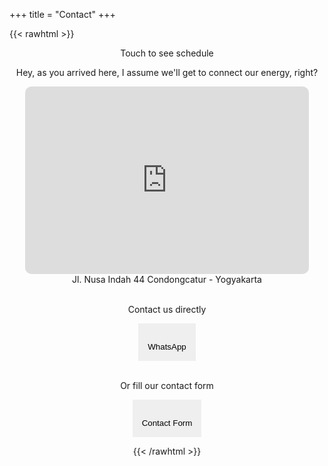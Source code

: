 +++
title = "Contact"
+++

{{< rawhtml >}}

<script src="//cdn.jsdelivr.net/npm/sweetalert2@10"></script>
<span id="schedule"></span>

<style>

  .responsive-iframe {
  position: realtive;
  top: 0;
  left: 0;
  bottom: 0;
  right: 0;
  width: 90%;
  height: 300px;
  border: none;
  border-radius: 10px;
}

.accordion {
  cursor: pointer;
  border: none;
  outline: none;
  transition: 0.4s;
  display: flex;
  flex-direction: column;
  align-items: center;
  padding: 15px;
}

.panel {
  display: none;
  overflow: hidden;
  border: thin solid;
  margin: 25px;
  width: 270px;
  border-radius: 10px;
}

.input {
  resize: none;
  width: 220px;
  height: 30px;
  border: thin solid;
  border-radius: 5px;
  text-align: center;
  opacity: 0.75;
}

.message {
  resize: none;
  width: 220px;
  height: 100px;
  border: thin solid;
  border-radius: 5px;
  opacity: 0.75;
}

select {
  padding: 5px;
  margin: 5px;
  opacity: 0.75;
  border: thin solid;
  border-radius: 5px;
  text-align-last:center;
}

.date {
  padding: 5px;
  margin: 5px;
  opacity: 0.75;
  border: thin solid;
  border-radius: 5px;
  text-align-last:center;
  height: 30px;
}

</style>

<div align="center">

<lottie-player onClick="window.open('https://calendar.google.com/calendar/embed?src=fikriazh%40gmail.com&ctz=Asia%2FJakarta');"  src="/lottie/contact.json"  background="transparent"  speed="0.5"  style="width: 200px; height: 200px; cursor: grab; margin-bottom: -30px"  loop  autoplay></lottie-player>
<span class="post-info">Touch to see schedule</span>

<p>Hey, as you arrived here, I assume we'll get to connect our energy, right?</p>

<div>
<iframe class="responsive-iframe" src="https://www.google.com/maps/embed?pb=!1m18!1m12!1m3!1d3953.3023469240125!2d110.4067709143761!3d-7.757723579079995!2m3!1f0!2f0!3f0!3m2!1i1024!2i768!4f13.1!3m3!1m2!1s0x2e7a599c06dcbe05%3A0x6d8d95b17734ad62!2sJl.%20Nusa%20Indah%20No.44%2C%20Ngringin%2C%20Condongcatur%2C%20Kec.%20Depok%2C%20Kabupaten%20Sleman%2C%20Daerah%20Istimewa%20Yogyakarta%2055281!5e0!3m2!1sen!2sid!4v1612567300984!5m2!1sen!2sid"></iframe>
</div>
Jl. Nusa Indah 44 Condongcatur - Yogyakarta

<br>
<br>

<p>Contact us directly</p>

<span>

  <button onclick="wa()" class="accordion">
    <i class="fab fa-whatsapp fa-2x"></i>
    <br />
    WhatsApp
  </button>
  
</span>

</br>

<p>Or fill our contact form</p>

<div align="Center">

  <button class="accordion">
  <i class="far fa-file-alt fa-2x"></i>
  <br />
      Contact Form
  </button>

  <div class="panel">
    
  <!-- method="POST" data-netlify="true" -->

  <form action="/" onsubmit="alert('Thanks, your form is submited')">
  <p>
    <label>Full Name
    <br>
    <input type="text" name="Name" required class="input" placeholder="Your name..."/></label>   
  </p>

  <p>
    <label>ID ( Phone / Mail )
    <br>
    <input type="text" name="ID" required class="input" placeholder="Or put session ID"/></label>
  </p>

  <label for="need">What's your needs?</label>
    <br />
    <select id="need" name="list" form="Hello" onchange="showDiv(this)">
      <option id="none" selected disabled hidden>Choose your need</option> 
      <option id="consultation">Consultation</option>
      <option id="therapy">Therapy</option>
      <option id="testimony">Testimony</option>
      <option id="hi">Just say hi...</option>
    </select>

 <div id="date_div" style="display: none;">
  <p>
  <label for="choose">Choose the date</label>
  <br>
  <input type="date" id="date_therapy" name="date_therapy" class="date">
  <br />
  <label for="need" class="post-info"><a href="#schedule">See schedule</a></label>
  </p>
  </div>

  <div id="akasha" style="display: none;">
  <p>
  <label for="choose">Choose the date</label>
  </p>
  </div>

  <p>
    <label>Message
    <br>
    <textarea name="Message" required class="message" ></textarea></label>
  </p>

  <p>
    <button type="submit">
      <i class="far fa-share-square"></i>
      &nbsp;
      Send
    </button>
  </p>

  </form>

</div>

</div>

<script>

// toggle date

function showDiv(elem){
      if(elem.value == 'Therapy'){
        document.getElementById('date_div').style.display = "block";
       } 
      else{ 
        document.getElementById('date_div').style.display = "none";
      }
      
    }

</script>

<script>

// form toggle

var acc = document.getElementsByClassName("accordion");
var i;

for (i = 0; i < acc.length; i++) {
  acc[i].addEventListener("click", function() {
    this.classList.toggle("active");
    var panel = this.nextElementSibling;
    if (panel.style.display === "block") {
      panel.style.display = "none";
    } else {
      panel.style.display = "block";
    }
  });
}

</script>

<script>

// whatsapp button

function wa() {
    var txt;
        if (confirm("You'll be directed to our WhatsApp")) {
        window.open("https://wa.link/do79yu");
        } else {
        txt = "";
        }
}

</script>

<script src="/fa.js" crossorigin="anonymous"> // fontawesome </script>

{{< /rawhtml >}}